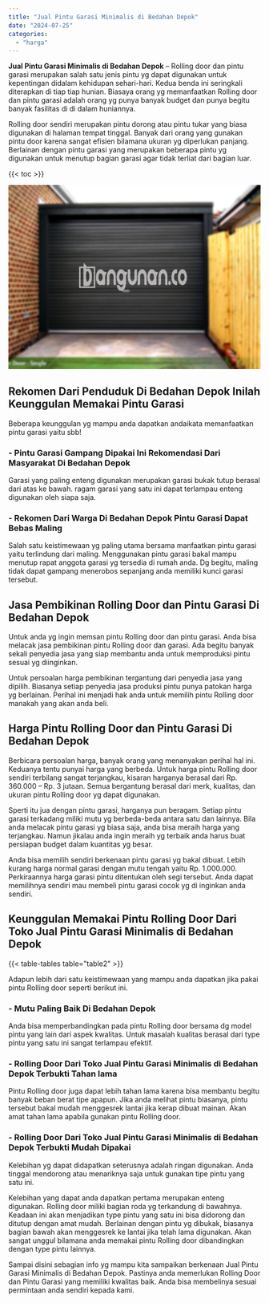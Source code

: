 ```yaml
---
title: "Jual Pintu Garasi Minimalis di Bedahan Depok"
date: "2024-07-25"
categories: 
  - "harga"
---
```


**Jual Pintu Garasi Minimalis di Bedahan Depok** – Rolling door dan pintu garasi merupakan salah satu jenis pintu yg dapat digunakan untuk kepentingan didalam kehidupan sehari-hari. Kedua benda ini seringkali diterapkan di tiap tiap hunian. Biasaya orang yg memanfaatkan Rolling door dan pintu garasi adalah orang yg punya banyak budget dan punya begitu banyak fasilitas di di dalam huniannya.

Rolling door sendiri merupakan pintu dorong atau pintu tukar yang biasa digunakan di halaman tempat tinggal. Banyak dari orang yang gunakan pintu door karena sangat efisien bilamana ukuran yg diperlukan panjang. Berlainan dengan pintu garasi yang merupakan beberapa pintu yg digunakan untuk menutup bagian garasi agar tidak terliat dari bagian luar.

{{< toc >}}

![Jual Pintu Garasi Minimalis di Bedahan Depok](/images/pintu-garasi-05.png)

## Rekomen Dari Penduduk Di Bedahan Depok Inilah Keunggulan Memakai Pintu Garasi

Beberapa keunggulan yg mampu anda dapatkan andaikata memanfaatkan pintu garasi yaitu sbb!

### \- Pintu Garasi Gampang Dipakai Ini Rekomendasi Dari Masyarakat Di Bedahan Depok

Garasi yang paling enteng digunakan merupakan garasi bukak tutup berasal dari atas ke bawah. ragam garasi yang satu ini dapat terlampau enteng digunakan oleh siapa saja.

### \- Rekomen Dari Warga Di Bedahan Depok Pintu Garasi Dapat Bebas Maling

Salah satu keistimewaan yg paling utama bersama manfaatkan pintu garasi yaitu terlindung dari maling. Menggunakan pintu garasi bakal mampu menutup rapat anggota garasi yg tersedia di rumah anda. Dg begitu, maling tidak dapat gampang menerobos sepanjang anda memiliki kunci garasi tersebut.

## Jasa Pembikinan Rolling Door dan Pintu Garasi Di Bedahan Depok

Untuk anda yg ingin memsan pintu Rolling door dan pintu garasi. Anda bisa melacak jasa pembikinan pintu Rolling door dan garasi. Ada begitu banyak sekali penyedia jasa yang siap membantu anda untuk memproduksi pintu sesuai yg diinginkan.

Untuk persoalan harga pembikinan tergantung dari penyedia jasa yang dipilih. Biasanya setiap penyedia jasa produksi pintu punya patokan harga yg berlainan. Perihal ini menjadi hak anda untuk memilih pintu Rolling door manakah yang akan anda beli.

## Harga Pintu Rolling Door dan Pintu Garasi Di Bedahan Depok

Berbicara persoalan harga, banyak orang yang menanyakan perihal hal ini. Keduanya tentu punyai harga yang berbeda. Untuk harga pintu Rolling door sendiri terbilang sangat terjangkau, kisaran harganya berasal dari Rp. 360.000 – Rp. 3 jutaan. Semua bergantung berasal dari merk, kualitas, dan ukuran pintu Rolling door yg dapat digunakan.

Sperti itu jua dengan pintu garasi, harganya pun beragam. Setiap pintu garasi terkadang miliki mutu yg berbeda-beda antara satu dan lainnya. Bila anda melacak pintu garasi yg biasa saja, anda bisa meraih harga yang terjangkau. Namun jikalau anda ingin meraih yg terbaik anda harus buat persiapan budget dalam kuantitas yg besar.

Anda bisa memilih sendiri berkenaan pintu garasi yg bakal dibuat. Lebih kurang harga normal garasi dengan mutu tengah yaitu Rp. 1.000.000. Perkiraannya harga garasi pintu ditentukan oleh segi tersebut. Anda dapat memilihnya sendiri mau membeli pintu garasi cocok yg di inginkan anda sendiri.

## Keunggulan Memakai Pintu Rolling Door Dari Toko Jual Pintu Garasi Minimalis di Bedahan Depok

{{< table-tables table="table2" >}}

Adapun lebih dari satu keistimewaan yang mampu anda dapatkan jika pakai pintu Rolling door seperti berikut ini.

### \- Mutu Paling Baik Di Bedahan Depok

Anda bisa memperbandingkan pada pintu Rolling door bersama dg model pintu yang lain dari aspek kwalitas. Untuk masalah kualitas berasal dari type pintu yang satu ini sangat terlampau efektif.

### \- Rolling Door Dari Toko Jual Pintu Garasi Minimalis di Bedahan Depok Terbukti Tahan lama

Pintu Rolling door juga dapat lebih tahan lama karena bisa membantu begitu banyak beban berat tipe apapun. Jika anda melihat pintu biasanya, pintu tersebut bakal mudah menggesrek lantai jika kerap dibuat mainan. Akan amat tahan lama apabila gunakan pintu Rolling door.

### \- Rolling Door Dari Toko Jual Pintu Garasi Minimalis di Bedahan Depok Terbukti Mudah Dipakai

Kelebihan yg dapat didapatkan seterusnya adalah ringan digunakan. Anda tinggal mendorong atau menariknya saja untuk gunakan tipe pintu yang satu ini.

Kelebihan yang dapat anda dapatkan pertama merupakan enteng digunakan. Rolling door miliki bagian roda yg terkandung di bawahnya. Keadaan ini akan menjadikan type pintu yang satu ini bisa didorong dan ditutup dengan amat mudah. Berlainan dengan pintu yg dibukak, biasanya bagian bawah akan menggesrek ke lantai jika telah lama digunakan. Akan sangat unggul bilamana anda memakai pintu Rolling door dibandingkan dengan type pintu lainnya.

Sampai disini sebagian info yg mampu kita sampaikan berkenaan Jual Pintu Garasi Minimalis di Bedahan Depok. Pastinya anda memerlukan Rolling Door dan Pintu Garasi yang memiliki kwalitas baik. Anda bisa membelinya sesuai permintaan anda sendiri kepada kami.
